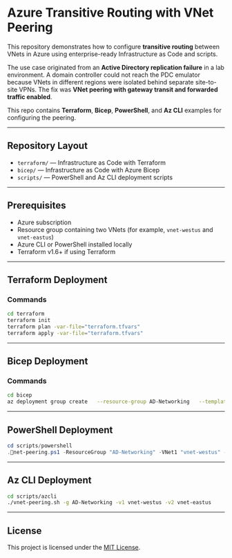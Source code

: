 # Azure Transitive Routing with VNet Peering

This repository demonstrates how to configure **transitive routing** between VNets in Azure using enterprise-ready Infrastructure as Code and scripts.

The use case originated from an **Active Directory replication failure** in a lab environment. A domain controller could not reach the PDC emulator because VNets in different regions were isolated behind separate site-to-site VPNs. The fix was **VNet peering with gateway transit and forwarded traffic enabled**.

This repo contains **Terraform**, **Bicep**, **PowerShell**, and **Az CLI** examples for configuring the peering.

---

## Repository Layout

- `terraform/` — Infrastructure as Code with Terraform  
- `bicep/` — Infrastructure as Code with Azure Bicep  
- `scripts/` — PowerShell and Az CLI deployment scripts  

---

## Prerequisites

- Azure subscription  
- Resource group containing two VNets (for example, `vnet-westus` and `vnet-eastus`)  
- Azure CLI or PowerShell installed locally  
- Terraform v1.6+ if using Terraform  

---

## Terraform Deployment

### Commands
```bash
cd terraform
terraform init
terraform plan -var-file="terraform.tfvars"
terraform apply -var-file="terraform.tfvars"
```

---

## Bicep Deployment

### Commands
```bash
cd bicep
az deployment group create   --resource-group AD-Networking   --template-file main.bicep   --parameters main.bicepparam
```

---

## PowerShell Deployment

```powershell
cd scripts/powershell
.net-peering.ps1 -ResourceGroup "AD-Networking" -VNet1 "vnet-westus" -VNet2 "vnet-eastus"
```

---

## Az CLI Deployment

```bash
cd scripts/azcli
./vnet-peering.sh -g AD-Networking -v1 vnet-westus -v2 vnet-eastus
```

---

## License

This project is licensed under the [MIT License](./LICENSE).
